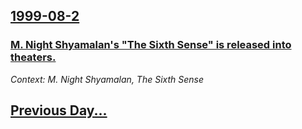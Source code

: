 ## [1999-08-2](/news/1999/08/2/index.md)

### [ M. Night Shyamalan's "The Sixth Sense" is released into theaters.](/news/1999/08/2/m-night-shyamalan-s-the-sixth-sense-is-released-into-theaters.md)
_Context: M. Night Shyamalan, The Sixth Sense_

## [Previous Day...](/news/1999/08/1/index.md)

